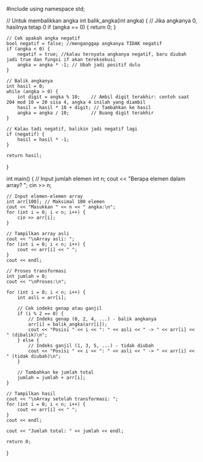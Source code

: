 #include <iostream>
using namespace std;

// Untuk membalikkan angka
int balik_angka(int angka) {
    // Jika angkanya 0, hasilnya tetap 0
    if (angka == 0) {
        return 0;
    }
    
    // Cek apakah angka negatif
    bool negatif = false; //menganggap angkanya TIDAK negatif
    if (angka < 0) {
        negatif = true; //kalau ternyata angkanya negatif, baru diubah jadi true dan fungsi if akan tereksekusi
        angka = angka * -1; // Ubah jadi positif dulu
    }
    
    // Balik angkanya
    int hasil = 0;
    while (angka > 0) {
        int digit = angka % 10;    // Ambil digit terakhir: contoh saat 204 mod 10 = 20 sisa 4, angka 4 inilah yang diambil
        hasil = hasil * 10 + digit; // Tambahkan ke hasil
        angka = angka / 10;        // Buang digit terakhir
    }
    
    // Kalau tadi negatif, balikin jadi negatif lagi
    if (negatif) {
        hasil = hasil * -1;
    }
    
    return hasil;
}

int main() {
    // Input jumlah elemen
    int n;
    cout << "Berapa elemen dalam array? ";
    cin >> n;
    
    // Input elemen-elemen array
    int arr[100]; // Maksimal 100 elemen
    cout << "Masukkan " << n << " angka:\n";
    for (int i = 0; i < n; i++) {
        cin >> arr[i];
    }
    
    // Tampilkan array asli
    cout << "\nArray asli: ";
    for (int i = 0; i < n; i++) {
        cout << arr[i] << " ";
    }
    cout << endl;
    
    // Proses transformasi
    int jumlah = 0;
    cout << "\nProses:\n";
    
    for (int i = 0; i < n; i++) {
        int asli = arr[i];
        
        // Cek indeks genap atau ganjil
        if (i % 2 == 0) {
            // Indeks genap (0, 2, 4, ...) - balik angkanya
            arr[i] = balik_angka(arr[i]);
            cout << "Posisi " << i << ": " << asli << " -> " << arr[i] << " (dibalik)\n";
        } else {
            // Indeks ganjil (1, 3, 5, ...) - tidak diubah
            cout << "Posisi " << i << ": " << asli << " -> " << arr[i] << " (tidak diubah)\n";
        }
        
        // Tambahkan ke jumlah total
        jumlah = jumlah + arr[i];
    }
    
    // Tampilkan hasil
    cout << "\nArray setelah transformasi: ";
    for (int i = 0; i < n; i++) {
        cout << arr[i] << " ";
    }
    cout << endl;
    
    cout << "Jumlah total: " << jumlah << endl;
    
    return 0;
}
